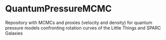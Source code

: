# QuantumPressureMCMC

Repository with MCMCs and proxies (velocity and density) for quantum pressure models confronting rotation curves of the Little Things and SPARC Galaxies
